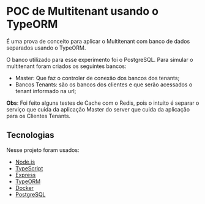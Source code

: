# POC de Multitenant usando o TypeORM

É uma prova de conceito para aplicar o Multitenant com banco de dados separados usando o TypeORM. 

O banco utilizado para esse experimento foi o PostgreSQL. Para simular o multitenant foram criados os seguintes bancos:
  - Master: Que faz o controler de conexão dos bancos dos tenants;
  - Bancos Tenants: são os bancos dos clientes e que serão acessados o tenant informado na url;
  
**Obs**: Foi feito alguns testes de Cache com o Redis, pois o intuito é separar o serviço que cuida da aplicação Master do server que cuida da aplicação para os Clientes Tenants.

## Tecnologias

Nesse projeto foram usados:
- [Node.js](https://nodejs.org/en/)
- [TypeScript](https://www.typescriptlang.org/)
- [Express](https://expressjs.com/pt-br/)
- [TypeORM](https://typeorm.io/#/)
- [Docker](https://www.docker.com/)
- [PostgreSQL](https://www.postgresql.org/)

